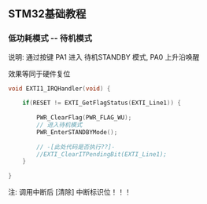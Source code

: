 ## STM32基础教程

### 低功耗模式 -- 待机模式


说明:
	通过按键 PA1 进入 待机STANDBY 模式, PA0 上升沿唤醒


效果等同于硬件复位

```c
void EXTI1_IRQHandler(void) {
	
	if(RESET != EXTI_GetFlagStatus(EXTI_Line1)) {
		
		PWR_ClearFlag(PWR_FLAG_WU);
		// 进入待机模式
		PWR_EnterSTANDBYMode();
		
		// -[此处代码是否执行??]-
		//EXTI_ClearITPendingBit(EXTI_Line1);
	}
	
}
```

注:
	调用中断后 [清除] 中断标识位！！！
